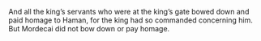 And all the king’s servants who were at the king’s gate bowed down and paid homage to Haman, for the king had so commanded concerning him. But Mordecai did not bow down or pay homage.
